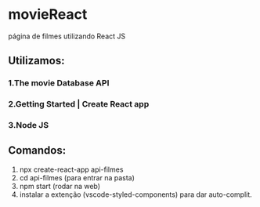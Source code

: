 # movieReact
 página de filmes utilizando React JS
 
 ## **Utilizamos:**
 ### 1.The movie Database API
 ### 2.Getting Started | Create React app
 ### 3.Node JS
 
 ## **Comandos:**
 1. npx create-react-app api-filmes
 2. cd api-filmes (para entrar na pasta)
 3. npm start (rodar na web)
 4. instalar a extenção (vscode-styled-components) para dar auto-complit.
